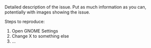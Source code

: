 <!--

Not following the communication guidelines [1] will mean your issue or comment
will be removed. Read it carefully before submitting this issue.


[1] https://gitlab.gnome.org/GNOME/gnome-control-center/blob/main/docs/CODE_OF_CONDUCT.md#communication-guidelines

 -->

Detailed description of the issue. Put as much information as you can, potentially
with images showing the issue.

Steps to reproduce:

1. Open GNOME Settings
2. Change X to something else
3. ...
